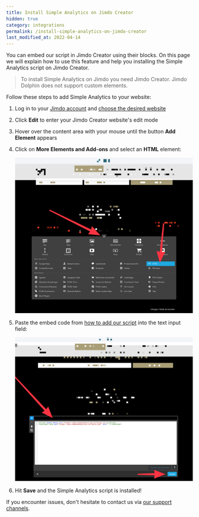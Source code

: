 ```yaml
---
title: Install Simple Analytics on Jimdo Creator
hidden: true
category: integrations
permalink: /install-simple-analytics-on-jimdo-creator
last_modified_at: 2022-04-14
---
```


You can embed our script in Jimdo Creator using their blocks. On this page we will explain how to use this feature and help you installing the Simple Analytics script on Jimdo Creator.

> To install Simple Analytics on Jimdo you need Jimdo Creator. Jimdo Dolphin does not support custom elements.

Follow these steps to add Simple Analytics to your website:

1. Log in to your [Jimdo account](https://help.jimdo.com/hc/en-us/articles/115005536243) and [choose the desired website](https://help.jimdo.com/hc/en-us/articles/360018268112)
1. Click **Edit** to enter your Jimdo Creator website's edit mode
1. Hover over the content area with your mouse until the button **Add Element** appears
1. Click on **More Elements and Add-ons** and select an **HTML** element:

   ![](/images/jimdo-add-element.png)

1. Paste the embed code from [how to add our script](/script) into the text input field:

   ![](/images/jimdo-add-html.png)

1. Hit **Save** and the Simple Analytics script is installed!

If you encounter issues, don't hesitate to contact us via [our support channels](https://simpleanalytics.com/contact).
